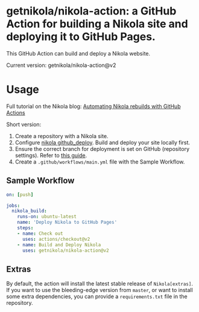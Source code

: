 # getnikola/nikola-action: a GitHub Action for building a Nikola site and deploying it to GitHub Pages.

This GitHub Action can build and deploy a Nikola website.

Current version: getnikola/nikola-action@v2

# Usage

Full tutorial on the Nikola blog: [Automating Nikola rebuilds with GitHub Actions](https://getnikola.com/blog/automating-nikola-rebuilds-with-github-actions.html)

Short version:

1. Create a repository with a Nikola site.
2. Configure [nikola github_deploy](https://getnikola.com/handbook.html#deploying-to-github). Build and deploy your site locally first.
3. Ensure the correct branch for deployment is set on GitHub (repository settings). Refer to [this guide](https://github.com/peaceiris/actions-gh-pages#%EF%B8%8F-first-deployment-with-github_token).
4. Create a `.github/workflows/main.yml` file with the Sample Workflow.

## Sample Workflow

```yml
on: [push]

jobs:
  nikola_build:
    runs-on: ubuntu-latest
    name: 'Deploy Nikola to GitHub Pages'
    steps:
    - name: Check out
      uses: actions/checkout@v2
    - name: Build and Deploy Nikola
      uses: getnikola/nikola-action@v2
```

## Extras

By default, the action will install the latest stable release of `Nikola[extras]`. If you want to use the bleeding-edge version from `master`, or want to install some extra dependencies, you can provide a `requirements.txt` file in the repository.
